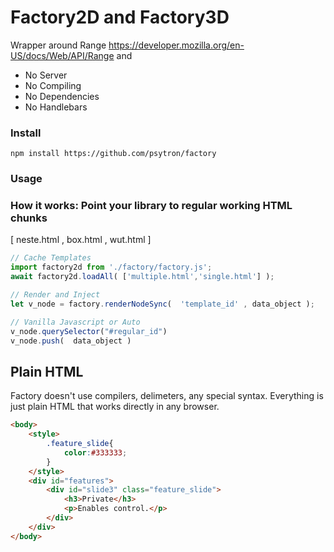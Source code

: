 # Factory2D and Factory3D
Wrapper around Range https://developer.mozilla.org/en-US/docs/Web/API/Range and 

* No Server 
* No Compiling 
* No Dependencies
* No Handlebars 


### Install
```shell
npm install https://github.com/psytron/factory
```

### Usage
### How it works: Point your library to regular working HTML chunks 
[ neste.html , box.html ,  wut.html ]


```javascript
// Cache Templates
import factory2d from './factory/factory.js';
await factory2d.loadAll( ['multiple.html','single.html'] );

// Render and Inject
let v_node = factory.renderNodeSync(  'template_id' , data_object ); 

// Vanilla Javascript or Auto
v_node.querySelector("#regular_id")
v_node.push(  data_object ) 
```


## Plain HTML 
Factory doesn't use compilers, delimeters, any special syntax. Everything is just plain HTML that works directly in any browser.
```html
<body>    
    <style>
        .feature_slide{
            color:#333333;
        }
    </style>
    <div id="features">
        <div id="slide3" class="feature_slide">
            <h3>Private</h3>
            <p>Enables control.</p>            
        </div>        
    </div>
</body>
```
